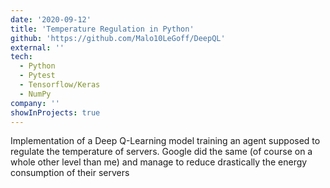 ```yaml
---
date: '2020-09-12'
title: 'Temperature Regulation in Python'
github: 'https://github.com/Malo10LeGoff/DeepQL'
external: ''
tech:
  - Python
  - Pytest
  - Tensorflow/Keras
  - NumPy
company: ''
showInProjects: true
---
```


Implementation of a Deep Q-Learning model training an agent supposed to regulate the temperature of servers. Google did the same (of course on a whole other level than me) and manage to reduce drastically the energy consumption of their servers